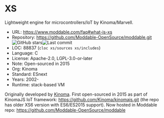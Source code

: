 # XS

Lightweight engine for microcontrollers/IoT by Kinoma/Marvell.

* URL:        https://www.moddable.com/faq#what-is-xs
* Repository: https://github.com/Moddable-OpenSource/moddable.git <img src="https://img.shields.io/github/stars/Moddable-OpenSource/moddable?label=&style=flat-square" alt="GitHub stars" title="GitHub stars"><img src="https://img.shields.io/github/last-commit/Moddable-OpenSource/moddable?label=&style=flat-square" alt="Last commit" title="Last commit">
* LOC:        88837 (`cloc xs/sources xs/includes`)
* Language:   C
* License:    Apache-2.0, LGPL-3.0-or-later
* Note:       Open-sourced in 2015
* Org:        Kinoma
* Standard:   ESnext
* Years:      2002-
* Runtime:    stack-based VM

Originally developed by [Kinoma](https://en.wikipedia.org/wiki/Kinoma). First open-sourced in 2015 as part of KinomaJS IoT framework: https://github.com/Kinoma/kinomajs.git (the repo has older XS6 version with ES6/ES2015 support). Now hosted in Moddable repo: https://github.com/Moddable-OpenSource/moddable
